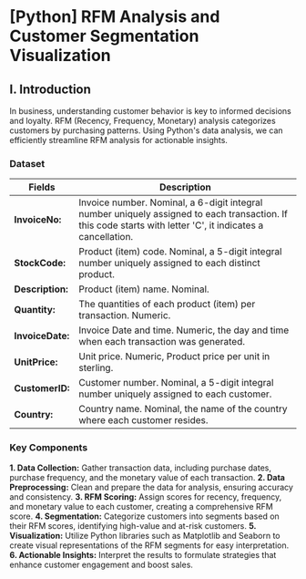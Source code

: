 # [Python] RFM Analysis and Customer Segmentation Visualization

## I. Introduction
In business, understanding customer behavior is key to informed decisions and loyalty. RFM (Recency, Frequency, Monetary) analysis categorizes customers by purchasing patterns. Using Python's data analysis, we can efficiently streamline RFM analysis for actionable insights.

### Dataset 

| Fields | Description 
|-|-
|**InvoiceNo:** |Invoice number. Nominal, a 6-digit integral number uniquely assigned to each transaction. If this code starts with letter 'C', it indicates a cancellation.
|**StockCode:** |Product (item) code. Nominal, a 5-digit integral number uniquely assigned to each distinct product.
|**Description:** |Product (item) name. Nominal.
|**Quantity:** |The quantities of each product (item) per transaction. Numeric.
|**InvoiceDate:** |Invoice Date and time. Numeric, the day and time when each transaction was generated.
|**UnitPrice:** |Unit price. Numeric, Product price per unit in sterling.
|**CustomerID:** |Customer number. Nominal, a 5-digit integral number uniquely assigned to each customer.
|**Country:**|Country name. Nominal, the name of the country where each customer resides.

### Key Components

**1. Data Collection:** Gather transaction data, including purchase dates, purchase frequency, and the monetary value of each transaction.
**2. Data Preprocessing:** Clean and prepare the data for analysis, ensuring accuracy and consistency.
**3. RFM Scoring:** Assign scores for recency, frequency, and monetary value to each customer, creating a comprehensive RFM score.
**4. Segmentation:** Categorize customers into segments based on their RFM scores, identifying high-value and at-risk customers.
**5. Visualization:** Utilize Python libraries such as Matplotlib and Seaborn to create visual representations of the RFM segments for easy interpretation.
**6. Actionable Insights:** Interpret the results to formulate strategies that enhance customer engagement and boost sales.



